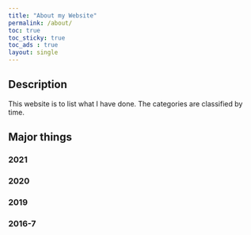```yaml
---
title: "About my Website"
permalink: /about/
toc: true
toc_sticky: true
toc_ads : true
layout: single
---
```


## Description
This website is to list what I have done.
The categories are classified by time.

## Major things
### 2021
### 2020
### 2019
### 2016-7
